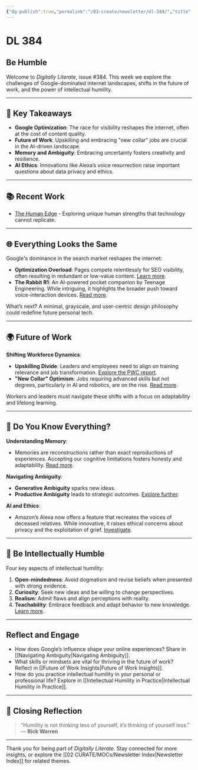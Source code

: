 ```yaml
---
{"dg-publish":true,"permalink":"/03-create/newsletter/dl-384/","title":"Be Humble","tags":["google-optimization","future-of-work","ambiguity","intellectual-humility","ai-ethics"]}
---
```



# DL 384

## Be Humble

Welcome to _Digitally Literate_, issue #384. This week we explore the challenges of Google-dominated internet landscapes, shifts in the future of work, and the power of intellectual humility.

---

## 🔖 Key Takeaways
- **Google Optimization**: The race for visibility reshapes the internet, often at the cost of content quality.
- **Future of Work**: Upskilling and embracing "new collar" jobs are crucial in the AI-driven landscape.
- **Memory and Ambiguity**: Embracing uncertainty fosters creativity and resilience.
- **AI Ethics**: Innovations like Alexa’s voice resurrection raise important questions about data privacy and ethics.

---

## 📚 Recent Work
- [The Human Edge](https://wiobyrne.com/the-human-edge/) - Exploring unique human strengths that technology cannot replicate.

---

## 🌐 Everything Looks the Same

Google's dominance in the search market reshapes the internet:
- **Optimization Overload**: Pages compete relentlessly for SEO visibility, often resulting in redundant or low-value content. [Learn more](https://www.theverge.com/c/23998379/google-search-seo-algorithm-webpage-optimization).
- **The Rabbit R1**: An AI-powered pocket companion by Teenage Engineering. While intriguing, it highlights the broader push toward voice-interaction devices. [Read more](https://miro.medium.com/v2/resize:fit:720/format:webp/1*1o8j9KXLp2UoYIJvhYyYgQ.png).

What’s next? A minimal, grayscale, and user-centric design philosophy could redefine future personal tech.

---

## 🌍 Future of Work

**Shifting Workforce Dynamics**:
- **Upskilling Divide**: Leaders and employees need to align on training relevance and job transformation. [Explore the PWC report](https://strategybusiness.pwc.com/uniting-a-divided-workforce/p/1).
- **"New Collar" Optimism**: Jobs requiring advanced skills but not degrees, particularly in AI and robotics, are on the rise. [Read more](https://www.nytimes.com/2023-12-29/business/jobs-skill-new-collar.html).

Workers and leaders must navigate these shifts with a focus on adaptability and lifelong learning.

---

## 🧠 Do You Know Everything?

**Understanding Memory**:
- Memories are reconstructions rather than exact reproductions of experiences. Accepting our cognitive limitations fosters honesty and adaptability. [Read more](https://bigthink.com/perception-box/memory/).

**Navigating Ambiguity**:
- **Generative Ambiguity** sparks new ideas.
- **Productive Ambiguity** leads to strategic outcomes. [Explore further](https://blog.weareopen.coop/on-the-strategic-uses-of-ambiguity-c403bff44029).

**AI and Ethics**:
- Amazon’s Alexa now offers a feature that recreates the voices of deceased relatives. While innovative, it raises ethical concerns about privacy and the exploitation of grief. [Investigate](https://thebaffler.com/outbursts/memento-mori-kneese).

---

## 📝 Be Intellectually Humble

Four key aspects of intellectual humility:
1. **Open-mindedness**: Avoid dogmatism and revise beliefs when presented with strong evidence.
2. **Curiosity**: Seek new ideas and be willing to change perspectives.
3. **Realism**: Admit flaws and align perceptions with reality.
4. **Teachability**: Embrace feedback and adapt behavior to new knowledge. [Learn more](https://theconversation.com/the-curious-joy-of-being-wrong-intellectual-humility-means-being-open-to-new-information-and-willing-to-change-your-mind-216126).

---

## Reflect and Engage
- How does Google’s influence shape your online experiences? Share in [[Navigating Ambiguity\|Navigating Ambiguity]].
- What skills or mindsets are vital for thriving in the future of work? Reflect in [[Future of Work Insights\|Future of Work Insights]].
- How do you practice intellectual humility in your personal or professional life? Explore in [[Intellectual Humility in Practice\|Intellectual Humility in Practice]].

---

## 🌟 Closing Reflection

> “Humility is not thinking less of yourself, it’s thinking of yourself less.” — **Rick Warren**

---

Thank you for being part of _Digitally Literate_. Stay connected for more insights, or explore the [[02 CURATE/MOCs/Newsletter Index\|Newsletter Index]] for related themes.
